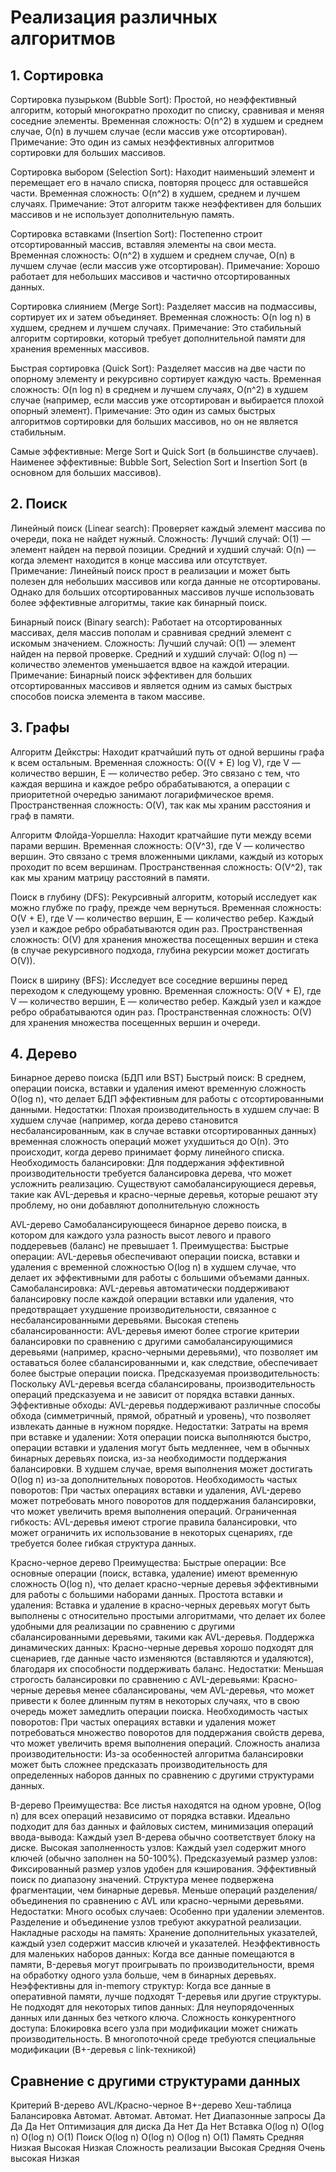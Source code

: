 # Реализация различных алгоритмов

## 1. Сортировка
Сортировка пузырьком (Bubble Sort): Простой, но неэффективный алгоритм, который многократно проходит по списку, сравнивая и меняя соседние элементы.
Временная сложность: O(n^2) в худшем и среднем случае, O(n) в лучшем случае (если массив уже отсортирован).
Примечание: Это один из самых неэффективных алгоритмов сортировки для больших массивов.

Сортировка выбором (Selection Sort): Находит наименьший элемент и перемещает его в начало списка, повторяя процесс для оставшейся части.
Временная сложность: O(n^2) в худшем, среднем и лучшем случаях.
Примечание: Этот алгоритм также неэффективен для больших массивов и не использует дополнительную память.

Сортировка вставками (Insertion Sort): Постепенно строит отсортированный массив, вставляя элементы на свои места.
Временная сложность: O(n^2) в худшем и среднем случае, O(n) в лучшем случае (если массив уже отсортирован).
Примечание: Хорошо работает для небольших массивов и частично отсортированных данных.

Сортировка слиянием (Merge Sort): Разделяет массив на подмассивы, сортирует их и затем объединяет.
Временная сложность: O(n log n) в худшем, среднем и лучшем случаях.
Примечание: Это стабильный алгоритм сортировки, который требует дополнительной памяти для хранения временных массивов.

Быстрая сортировка (Quick Sort): Разделяет массив на две части по опорному элементу и рекурсивно сортирует каждую часть.
Временная сложность: O(n log n) в среднем и лучшем случаях, O(n^2) в худшем случае (например, если массив уже отсортирован и выбирается плохой опорный элемент).
Примечание: Это один из самых быстрых алгоритмов сортировки для больших массивов, но он не является стабильным.

Самые эффективные: Merge Sort и Quick Sort (в большинстве случаев).
Наименее эффективные: Bubble Sort, Selection Sort и Insertion Sort (в основном для больших массивов).


## 2. Поиск
Линейный поиск (Linear search): Проверяет каждый элемент массива по очереди, пока не найдет нужный.
Сложность:
Лучший случай: O(1) — элемент найден на первой позиции.
Средний и худший случай: O(n) — когда элемент находится в конце массива или отсутствует.
Примечание: Линейный поиск прост в реализации и может быть полезен для небольших массивов или когда данные не отсортированы. Однако для больших отсортированных массивов лучше использовать более эффективные алгоритмы, такие как бинарный поиск.

Бинарный поиск (Binary search): Работает на отсортированных массивах, деля массив пополам и сравнивая средний элемент с искомым значением.
Сложность:
Лучший случай: O(1) — элемент найден на первой проверке.
Средний и худший случай: O(log n) — количество элементов уменьшается вдвое на каждой итерации.
Примечание: Бинарный поиск эффективен для больших отсортированных массивов и является одним из самых быстрых способов поиска элемента в таком массиве.

## 3. Графы
Алгоритм Дейкстры: Находит кратчайший путь от одной вершины графа к всем остальным.
Временная сложность: O((V + E) log V), где V — количество вершин, E — количество ребер. Это связано с тем, что каждая вершина и каждое ребро обрабатываются, а операции с приоритетной очередью занимают логарифмическое время.
Пространственная сложность: O(V), так как мы храним расстояния и граф в памяти.

Алгоритм Флойда-Уоршелла: Находит кратчайшие пути между всеми парами вершин.
Временная сложность: O(V^3), где V — количество вершин. Это связано с тремя вложенными циклами, каждый из которых проходит по всем вершинам.
Пространственная сложность: O(V^2), так как мы храним матрицу расстояний в памяти.

Поиск в глубину (DFS): Рекурсивный алгоритм, который исследует как можно глубже по графу, прежде чем вернуться.
Временная сложность: O(V + E), где V — количество вершин, E — количество ребер. Каждый узел и каждое ребро обрабатываются один раз.
Пространственная сложность: O(V) для хранения множества посещенных вершин и стека (в случае рекурсивного подхода, глубина рекурсии может достигать O(V)).

Поиск в ширину (BFS): Исследует все соседние вершины перед переходом к следующему уровню.
Временная сложность: O(V + E), где V — количество вершин, E — количество ребер. Каждый узел и каждое ребро обрабатываются один раз.
Пространственная сложность: O(V) для хранения множества посещенных вершин и очереди.

## 4. Дерево
Бинарное дерево поиска (БДП или BST)
Быстрый поиск: В среднем, операции поиска, вставки и удаления имеют временную сложность O(log n), что делает БДП эффективным для работы с отсортированными данными.
Недостатки:
Плохая производительность в худшем случае: В худшем случае (например, когда дерево становится несбалансированным, как в случае вставки отсортированных данных) временная сложность операций может ухудшиться до O(n). Это происходит, когда дерево принимает форму линейного списка.
Необходимость балансировки: Для поддержания эффективной производительности требуется балансировка дерева, что может усложнить реализацию. Существуют самобалансирующиеся деревья, такие как AVL-деревья и красно-черные деревья, которые решают эту проблему, но они добавляют дополнительную сложность

AVL-дерево
Самобалансирующееся бинарное дерево поиска, в котором для каждого узла разность высот левого и правого поддеревьев (баланс) не превышает 1.
Преимущества:
Быстрые операции: AVL-деревья обеспечивают операции поиска, вставки и удаления с временной сложностью O(log n) в худшем случае, что делает их эффективными для работы с большими объемами данных.
Самобалансировка: AVL-деревья автоматически поддерживают балансировку после каждой операции вставки или удаления, что предотвращает ухудшение производительности, связанное с несбалансированными деревьями.
Высокая степень сбалансированности: AVL-деревья имеют более строгие критерии балансировки по сравнению с другими самобалансирующимися деревьями (например, красно-черными деревьями), что позволяет им оставаться более сбалансированными и, как следствие, обеспечивает более быстрые операции поиска.
Предсказуемая производительность: Поскольку AVL-деревья всегда сбалансированы, производительность операций предсказуема и не зависит от порядка вставки данных.
Эффективные обходы: AVL-деревья поддерживают различные способы обхода (симметричный, прямой, обратный и уровень), что позволяет извлекать данные в нужном порядке.
Недостатки:
Затраты на время при вставке и удалении: Хотя операции поиска выполняются быстро, операции вставки и удаления могут быть медленнее, чем в обычных бинарных деревьях поиска, из-за необходимости поддержания балансировки. В худшем случае, время выполнения может достигать O(log n) из-за дополнительных поворотов.
Необходимость частых поворотов: При частых операциях вставки и удаления, AVL-дерево может потребовать много поворотов для поддержания балансировки, что может увеличить время выполнения операций.
Ограниченная гибкость: AVL-деревья имеют строгие правила балансировки, что может ограничить их использование в некоторых сценариях, где требуется более гибкая структура данных.

Красно-черное дерево
Преимущества:
Быстрые операции: Все основные операции (поиск, вставка, удаление) имеют временную сложность O(log n), что делает красно-черные деревья эффективными для работы с большими наборами данных.
Простота вставки и удаления: Вставка и удаление в красно-черных деревьях могут быть выполнены с относительно простыми алгоритмами, что делает их более удобными для реализации по сравнению с другими сбалансированными деревьями, такими как AVL-деревья.
Поддержка динамических данных: Красно-черные деревья хорошо подходят для сценариев, где данные часто изменяются (вставляются и удаляются), благодаря их способности поддерживать баланс.
Недостатки:
Меньшая строгость балансировки по сравнению с AVL-деревьями: Красно-черные деревья менее сбалансированы, чем AVL-деревья, что может привести к более длинным путям в некоторых случаях, что в свою очередь может замедлить операции поиска.
Необходимость частых поворотов: При частых операциях вставки и удаления может потребоваться множество поворотов для поддержания свойств дерева, что может увеличить время выполнения операций.
Сложность анализа производительности: Из-за особенностей алгоритма балансировки может быть сложнее предсказать производительность для определенных наборов данных по сравнению с другими структурами данных.

B-дерево
Преимущества: Все листья находятся на одном уровне, O(log n) для всех операций независимо от порядка вставки. Идеально подходит для баз данных и файловых систем, минимизация операций ввода-вывода: Каждый узел B-дерева обычно соответствует блоку на диске. Высокая заполненность узлов: Каждый узел содержит много ключей (обычно заполнен на 50-100%). Предсказуемый размер узлов: Фиксированный размер узлов удобен для кэширования. Эффективный поиск по диапазону значений. Структура менее подвержена фрагментации, чем бинарные деревья. Меньше операций разделения/объединения по сравнению с AVL или красно-черными деревьями.
Недостатки:
Много особых случаев: Особенно при удалении элементов. Разделение и объединение узлов требуют аккуратной реализации. Накладные расходы на память: Хранение дополнительных указателей, каждый узел содержит массив ключей и указателей. Неэффективность для маленьких наборов данных: Когда все данные помещаются в памяти, B-деревья могут проигрывать по производительности, время на обработку одного узла больше, чем в бинарных деревьях. Неэффективны для in-memory структур: Когда все данные в оперативной памяти, лучше подходят T-деревья или другие структуры. Не подходят для некоторых типов данных: Для неупорядоченных данных или данных без четкого ключа. Сложность конкурентного доступа: Блокировка всего узла при модификации может снижать производительность. В многопоточной среде требуются специальные модификации (B+-деревья с link-техникой)

## Сравнение с другими структурами данных
Критерий    B-дерево	AVL/Красно-черное	B+-дерево	Хеш-таблица
Балансировка	Автомат.	Автомат.	Автомат.	Нет
Диапазонные запросы	Да	Да	Да	Нет
Оптимизация для диска	Да	Нет	Да	Нет
Вставка	O(log n)	O(log n)	O(log n)	O(1)
Поиск	O(log n)	O(log n)	O(log n)	O(1)
Память	Средняя	Низкая	Высокая	Низкая
Сложность реализации	Высокая	Средняя	Очень высокая	Низкая
